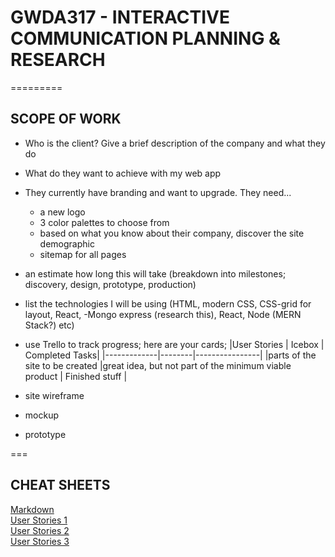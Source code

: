 # GWDA317 - INTERACTIVE COMMUNICATION PLANNING & RESEARCH
=========
## SCOPE OF WORK
* Who is the client? Give a brief description of the company and what they do
* What do they want to achieve with my web app
* They currently have branding and want to upgrade. They need...
  * a new logo
  * 3 color palettes to choose from
  * based on what you know about their company, discover the site demographic
  * sitemap for all pages
* an estimate how long this will take (breakdown into milestones; discovery, design, prototype, production)
* list the technologies I will be using (HTML, modern CSS, CSS-grid for layout, React, -Mongo express (research this), React, Node (MERN Stack?) etc)
* use Trello to track progress; here are your cards; 
|User Stories | Icebox | Completed Tasks|
|-------------|--------|----------------|
|parts of the site to be created        |great idea, but not part of the minimum viable product | Finished stuff |


* site wireframe
* mockup
* prototype

===
## CHEAT SHEETS  
[Markdown](https://github.com/adam-p/markdown-here/wiki/Markdown-Cheatsheet)  
[User Stories 1](https://www.mountaingoatsoftware.com/agile/user-stories)  
[User Stories 2](https://tech.gsa.gov/guides/user_story_example/)  
[User Stories 3](https://codingsans.com/blog/user-stories-with-templates)  


       

